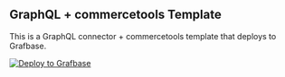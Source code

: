 ## GraphQL + commercetools Template

This is a GraphQL connector + commercetools template that deploys to Grafbase.

[![Deploy to Grafbase](https://grafbase.com/button)](https://app.grafbase.com/new?template=commercetools&source=https%3A%2F%2Fgithub.com%2Fgrafbase%2Fgrafbase%2Ftree%2Fmain%2Ftemplates%2Fgraphql-commercetools)
